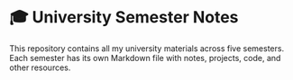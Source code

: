 # 🎓 University Semester Notes

This repository contains all my university materials across five semesters.  
Each semester has its own Markdown file with notes, projects, code, and other resources.
